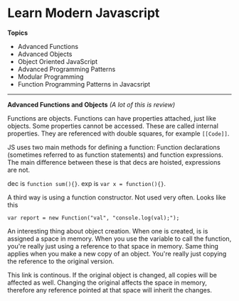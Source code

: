 Learn Modern Javascript
======

**Topics**
- Advanced Functions
- Advanced Objects
- Object Oriented JavaScript
- Advanced Programming Patterns
- Modular Programming
- Function Programming Patterns in Javacsript

---

**Advanced Functions and Objects**
*(A lot of this is review)*

Functions are objects.
Functions can have properties attached, just like objects.
Some properties cannot be accessed. These are called internal properties. They are referenced with double squares, for example `[[Code]]`.

JS uses two main methods for defining a function: Function declarations (sometimes referred to as function statements) and function expressions. The main difference between these is that decs are hoisted, expressions are not. 

dec is `function sum(){}`.
exp is `var x = function(){}`.

A third way is using a function constructor. Not used very often. Looks like this
```
var report = new Function("val", "console.log(val);");
```

An interesting thing about object creation. When one is created, is is assigned a space in memory. When you use the variable to call the function, you're really just using a reference to that space in memory. Same thing applies when you make a new copy of an object. You're really just copying the reference to the original version.

This link is continous. If the original object is changed, all copies will be affected as well. Changing the original affects the space in memory, therefore any reference pointed at that space will inherit the changes.




